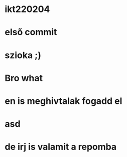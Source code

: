 # ikt220204
# első commit
# szioka ;)
# Bro what
# en is meghivtalak fogadd el
# asd
# de irj is valamit a repomba
